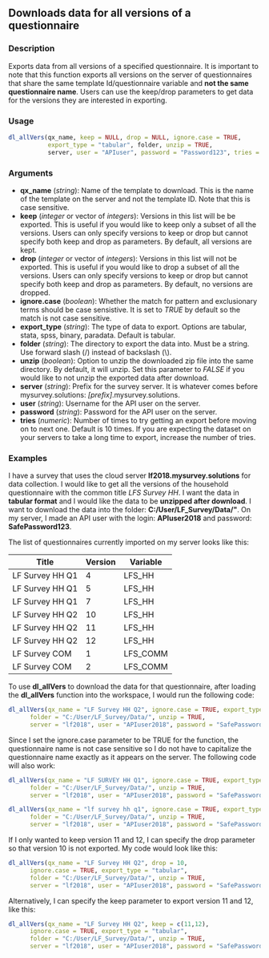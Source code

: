 ## Downloads data for all versions of a questionnaire

### Description
Exports data from all versions of a specified questionnaire. It is important to note that this function exports all versions on the server of questionnaires that share the same template Id/questionnaire variable and **not the same questionnaire name**. Users can use the keep/drop parameters to get data for the versions they are interested in exporting.

### Usage
```R
dl_allVers(qx_name, keep = NULL, drop = NULL, ignore.case = TRUE, 
           export_type = "tabular", folder, unzip = TRUE,
           server, user = "APIuser", password = "Password123", tries = 10)
```

### Arguments
* **qx_name** (*string*): Name of the template to download. This is the name of the template on the server and not the template ID. Note that this is case sensitive.
* **keep** (*integer* or vector of *integers*): Versions in this list will be be exported. This is useful if you would like to keep only a subset of all the versions.  Users can only specify versions to keep or drop but cannot specify both keep and drop as parameters. By default, all versions are kept.
* **drop** (*integer* or vector of *integers*): Versions in this list will not be exported. This is useful if you would like to drop a subset of all the versions. Users can only specify versions to keep or drop but cannot specify both keep and drop as parameters. By default, no versions are dropped.
* **ignore.case** (*boolean*): Whether the match for pattern and exclusionary terms should be case sensistive. It is set to *TRUE* by default so the match is not case sensitive.
* **export_type** (*string*): The type of data to export. Options are tabular, stata, spss, binary, paradata. Default is tabular.
* **folder** (*string*): The directory to export the data into. Must be a string. Use forward slash (/) instead of backslash (\\).
* **unzip** (*boolean*):  Option to unzip the downloaded zip file into the same directory. By default, it will unzip. Set this parameter to *FALSE* if you would like to not unzip the exported data after download.
* **server** (*string*): Prefix for the survey server. It is whatever comes before mysurvey.solutions: *[prefix]*.mysurvey.solutions.
* **user** (*string*): Username for the API user on the server.
* **password** (*string*): Password for the API user on the server.
* **tries** (*numeric*): Number of times to try getting an export before moving on to next one. Default is 10 times. If you are expecting the dataset on your servers to take a long time to export, increase the number of tries.


### Examples
I have a survey that uses the cloud server **lf2018.mysurvey.solutions** for data collection. I would like to get all the versions of the household questionnaire with the common title *LFS Survey HH*. I want the data in **tabular format** and I would like the data to be **unzipped after download**. I want to download the data into the folder: **C:/User/LF_Survey/Data/"**. On my server, I made an API user with the login: **APIuser2018** and password: **SafePassword123**. 

The list of questionnaires currently imported on my server looks like this:

| Title        | Version      | Variable
| ------------- |-------------|----------|
| LF Survey HH Q1    | 4 |    LFS_HH
| LF Survey HH Q1    | 5 |    LFS_HH
| LF Survey HH Q1    | 7 |    LFS_HH
| LF Survey HH Q2    | 10 |    LFS_HH
| LF Survey HH Q2    | 11 |    LFS_HH
| LF Survey HH Q2    | 12 |    LFS_HH
| LF Survey COM      | 1 |    LFS_COMM
| LF Survey COM      | 2 |    LFS_COMM

To use **dl_allVers** to download the data for that questionnaire, after loading the **dl_allVers** function into the workspace, I would run the following code:

```R
dl_allVers(qx_name = "LF Survey HH Q2", ignore.case = TRUE, export_type = "tabular", 
      folder = "C:/User/LF_Survey/Data/", unzip = TRUE, 
      server = "lf2018", user = "APIuser2018", password = "SafePassword123")
```

Since I set the ignore.case parameter to be TRUE for the function, the questionnaire name is not case sensitive so I do not have to capitalize the questionnaire name exactly as it appears on the server. The following code will also work:

```R
dl_allVers(qx_name = "LF SURVEY HH Q1", ignore.case = TRUE, export_type = "tabular", 
      folder = "C:/User/LF_Survey/Data/", unzip = TRUE, 
      server = "lf2018", user = "APIuser2018", password = "SafePassword123")
```

```R
dl_allVers(qx_name = "lf survey hh q1", ignore.case = TRUE, export_type = "tabular", 
      folder = "C:/User/LF_Survey/Data/", unzip = TRUE, 
      server = "lf2018", user = "APIuser2018", password = "SafePassword123")
```

If I only wanted to keep version 11 and 12, I can specify the drop parameter so that version 10 is not exported. My code would look like this:

```R
dl_allVers(qx_name = "LF Survey HH Q2", drop = 10, 
      ignore.case = TRUE, export_type = "tabular", 
      folder = "C:/User/LF_Survey/Data/", unzip = TRUE, 
      server = "lf2018", user = "APIuser2018", password = "SafePassword123")
```

Alternatively, I can specify the keep parameter to export version 11 and 12, like this: 

```R
dl_allVers(qx_name = "LF Survey HH Q2", keep = c(11,12), 
      ignore.case = TRUE, export_type = "tabular", 
      folder = "C:/User/LF_Survey/Data/", unzip = TRUE, 
      server = "lf2018", user = "APIuser2018", password = "SafePassword123")
```


